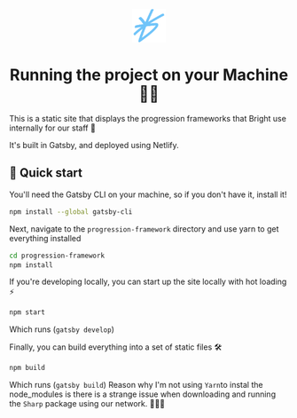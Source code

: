 <p align="center">
  <a href="https://www.brighthr.com">
    <img alt="Bright favicon" src="./images/favicon.png" width="60" />
  </a>
</p>
<h1 align="center">
    Running the project on your Machine 👨‍💻
</h1>

This is a static site that displays the progression frameworks that Bright use internally for our staff 🙌

It's built in Gatsby, and deployed using Netlify.

## 🚀 Quick start

You'll need the Gatsby CLI on your machine, so if you don't have it, install it!
``` sh
npm install --global gatsby-cli
```

Next, navigate to the `progression-framework` directory and use yarn to get everything installed

``` sh
cd progression-framework
npm install
```

If you're developing locally, you can start up the site locally with hot loading ⚡
``` sh
npm start
```
Which runs (`gatsby develop`)

Finally, you can build everything into a set of static files 🛠️
``` sh
npm build
```
Which runs (`gatsby build`)
Reason why I'm not using ` Yarn `to instal the node_modules is there is a strange issue when downloading and running the `Sharp` package using our network. 🤷🏽‍♂️ 